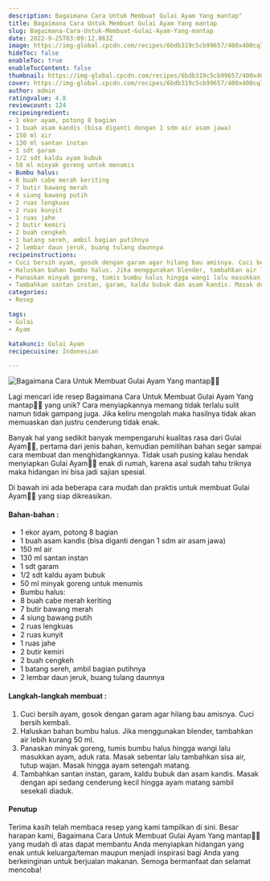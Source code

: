 ```yaml
---
description: Bagaimana Cara Untuk Membuat Gulai Ayam Yang mantap"
title: Bagaimana Cara Untuk Membuat Gulai Ayam Yang mantap
slug: Bagaimana-Cara-Untuk-Membuat-Gulai-Ayam-Yang-mantap
date: 2022-9-25T03:09:12.063Z
image: https://img-global.cpcdn.com/recipes/6bdb319c5cb99657/400x400cq70/photo.jpg
hideToc: false
enableToc: true
enableTocContent: false
thumbnail: https://img-global.cpcdn.com/recipes/6bdb319c5cb99657/400x400cq70/photo.jpg
cover: https://img-global.cpcdn.com/recipes/6bdb319c5cb99657/400x400cq70/photo.jpg
author: admin
ratingvalue: 4.8
reviewcount: 124
recipeingredient:
- 1 ekor ayam, potong 8 bagian
- 1 buah asam kandis (bisa diganti dengan 1 sdm air asam jawa)
- 150 ml air
- 130 ml santan instan
- 1 sdt garam
- 1/2 sdt kaldu ayam bubuk
- 50 ml minyak goreng untuk menumis
- Bumbu halus:
- 8 buah cabe merah keriting
- 7 butir bawang merah
- 4 siung bawang putih
- 2 ruas lengkuas
- 2 ruas kunyit
- 1 ruas jahe
- 2 butir kemiri
- 2 buah cengkeh
- 1 batang sereh, ambil bagian putihnya
- 2 lembar daun jeruk, buang tulang daunnya
recipeinstructions:
- Cuci bersih ayam, gosok dengan garam agar hilang bau amisnya. Cuci bersih kembali.
- Haluskan bahan bumbu halus. Jika menggunakan blender, tambahkan air lebih kurang 50 ml.
- Panaskan minyak goreng, tumis bumbu halus hingga wangi lalu masukkan ayam, aduk rata. Masak sebentar lalu tambahkan sisa air, tutup wajan. Masak hingga ayam setengah matang.
- Tambahkan santan instan, garam, kaldu bubuk dan asam kandis. Masak dengan api sedang cenderung kecil hingga ayam matang sambil sesekali diaduk.
categories:
- Resep

tags:
- Gulai
- Ayam

katakunci: Gulai Ayam
recipecuisine: Indonesian

---
```


![Bagaimana Cara Untuk Membuat Gulai Ayam Yang mantap👩‍🍳](https://img-global.cpcdn.com/recipes/6bdb319c5cb99657/400x400cq70/photo.jpg)

Lagi mencari ide resep Bagaimana Cara Untuk Membuat Gulai Ayam Yang mantap👩‍🍳 yang unik? Cara menyiapkannya memang tidak terlalu sulit namun tidak gampang juga. Jika keliru mengolah maka hasilnya tidak akan memuaskan dan justru cenderung tidak enak.

Banyak hal yang sedikit banyak mempengaruhi kualitas rasa dari Gulai Ayam👩‍🍳, pertama dari jenis bahan, kemudian pemilihan bahan segar sampai cara membuat dan menghidangkannya. Tidak usah pusing kalau hendak menyiapkan Gulai Ayam👩‍🍳 enak di rumah, karena asal sudah tahu triknya maka hidangan ini bisa jadi sajian spesial.

Di bawah ini ada beberapa cara mudah dan praktis untuk membuat Gulai Ayam👩‍🍳 yang siap dikreasikan.

<!--inarticleads1-->

#### Bahan-bahan :

- 1 ekor ayam, potong 8 bagian
- 1 buah asam kandis (bisa diganti dengan 1 sdm air asam jawa)
- 150 ml air
- 130 ml santan instan
- 1 sdt garam
- 1/2 sdt kaldu ayam bubuk
- 50 ml minyak goreng untuk menumis
- Bumbu halus:
- 8 buah cabe merah keriting
- 7 butir bawang merah
- 4 siung bawang putih
- 2 ruas lengkuas
- 2 ruas kunyit
- 1 ruas jahe
- 2 butir kemiri
- 2 buah cengkeh
- 1 batang sereh, ambil bagian putihnya
- 2 lembar daun jeruk, buang tulang daunnya

<!--inarticleads2-->

#### Langkah-langkah membuat :

1. Cuci bersih ayam, gosok dengan garam agar hilang bau amisnya. Cuci bersih kembali.
1. Haluskan bahan bumbu halus. Jika menggunakan blender, tambahkan air lebih kurang 50 ml.
1. Panaskan minyak goreng, tumis bumbu halus hingga wangi lalu masukkan ayam, aduk rata. Masak sebentar lalu tambahkan sisa air, tutup wajan. Masak hingga ayam setengah matang.
1. Tambahkan santan instan, garam, kaldu bubuk dan asam kandis. Masak dengan api sedang cenderung kecil hingga ayam matang sambil sesekali diaduk.

#### Penutup

Terima kasih telah membaca resep yang kami tampilkan di sini. Besar harapan kami, Bagaimana Cara Untuk Membuat Gulai Ayam Yang mantap👩‍🍳 yang mudah di atas dapat membantu Anda menyiapkan hidangan yang enak untuk keluarga/teman maupun menjadi inspirasi bagi Anda yang berkeinginan untuk berjualan makanan. Semoga bermanfaat dan selamat mencoba!